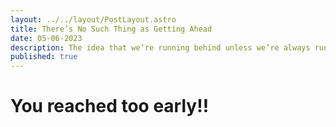 ```yaml
---
layout: ../../layout/PostLayout.astro
title: There’s No Such Thing as Getting Ahead
date: 05-06-2023
description: The idea that we’re running behind unless we’re always running toward the next best thing and our next best self doesn’t just bypass the million ways our time is shaped and spent. It limits our ambition.
published: true
---
```


# You reached too early!!
